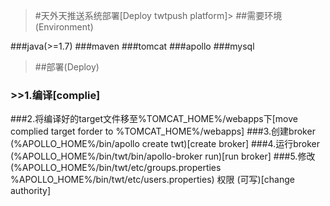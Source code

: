 >#天外天推送系统部署[Deploy twtpush platform]>
>##需要环境(Environment)

###java(>=1.7)
###maven
###tomcat
###apollo
###mysql
>##部署(Deploy)

### >>1.编译[complie]
###2.将编译好的target文件移至%TOMCAT_HOME%/webapps下[move complied target forder to %TOMCAT_HOME%/webapps]
###3.创建broker (%APOLLO_HOME%/bin/apollo create twt)[create broker]
###4.运行broker (%APOLLO_HOME%/bin/twt/bin/apollo-broker run)[run broker]
###5.修改 (%APOLLO_HOME%/bin/twt/etc/groups.properties %APOLLO_HOME%/bin/twt/etc/users.properties) 权限 (可写)[change authority]

